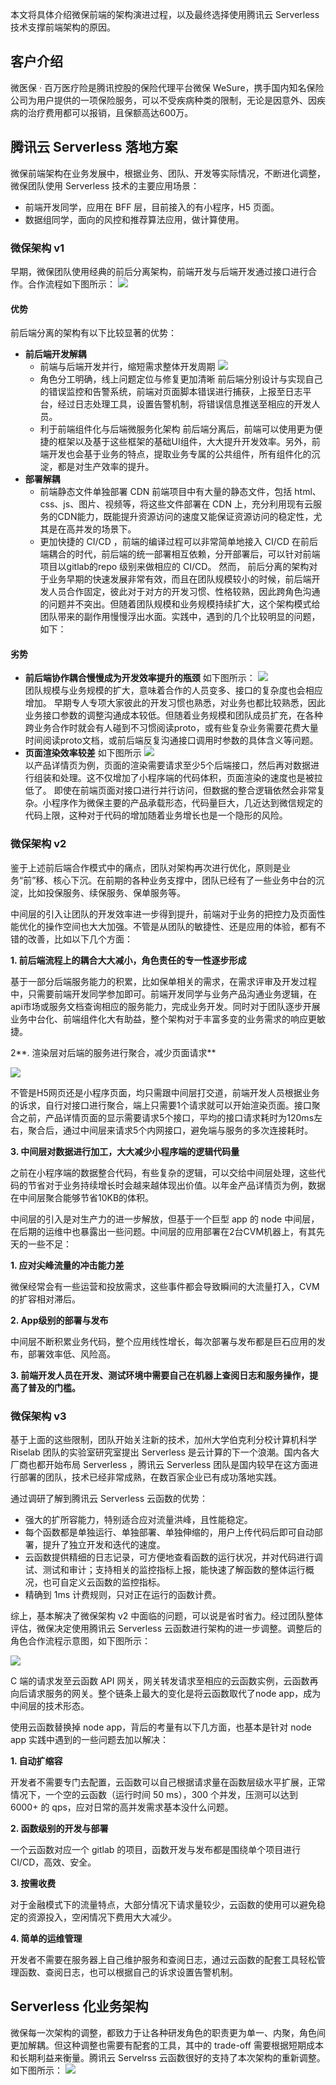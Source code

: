 本文将具体介绍微保前端的架构演进过程，以及最终选择使用腾讯云 Serverless 技术支撑前端架构的原因。


## 客户介绍

微医保 · 百万医疗险是腾讯控股的保险代理平台微保 WeSure，携手国内知名保险公司为用户提供的一项保险服务，可以不受疾病种类的限制，无论是因意外、因疾病的治疗费用都可以报销，且保额高达600万。




## 腾讯云 Serverless 落地方案

微保前端架构在业务发展中，根据业务、团队、开发等实际情况，不断进化调整，微保团队使用 Serverless 技术的主要应用场景：

- 前端开发同学，应用在 BFF 层，目前接入的有小程序，H5 页面。
- 数据组同学，面向的风控和推荐算法应用，做计算使用。



### 微保架构 v1

早期，微保团队使用经典的前后分离架构，前端开发与后端开发通过接口进行合作。合作流程如下图所示：
![](https://img.serverlesscloud.cn/2020928/1601285210728-01.jpg)            

#### 优势

前后端分离的架构有以下比较显著的优势：

- **前后端开发解耦**
	- 前端与后端开发并行，缩短需求整体开发周期
	![](https://img.serverlesscloud.cn/2020928/1601285212842-02.jpg)            
	- 角色分工明确，线上问题定位与修复更加清晰
	前后端分别设计与实现自己的错误监控和告警系统，前端对页面脚本错误进行捕获，上报至日志平台，经过日志处理工具，设置告警机制，将错误信息推送至相应的开发人员。
	- 利于前端组件化与后端微服务化架构
	前后端分离后，前端可以使用更为便捷的框架以及基于这些框架的基础UI组件，大大提升开发效率。另外，前端开发也会基于业务的特点，提取业务专属的公共组件，所有组件化的沉淀，都是对生产效率的提升。
- **部署解耦**
	- 前端静态文件单独部署 CDN
	前端项目中有大量的静态文件，包括 html、css、js、图片、视频等，将这些文件部署在 CDN 上，充分利用现有云服务的CDN能力，既能提升资源访问的速度又能保证资源访问的稳定性，尤其是在高并发的场景下。
	- 更加快捷的 CI/CD ，前端的编译过程可以非常简单地接入 CI/CD
	在前后端耦合的时代，前后端的统一部署相互依赖，分开部署后，可以针对前端项目以gitlab的repo 级别来做相应的 CI/CD。
	然而， 前后分离的架构对于业务早期的快速发展非常有效，而且在团队规模较小的时候，前后端开发人员合作固定，彼此对于对方的开发习惯、性格较熟，因此跨角色沟通的问题并不突出。但随着团队规模和业务规模持续扩大，这个架构模式给团队带来的副作用慢慢浮出水面。实践中，遇到的几个比较明显的问题，如下：

#### 劣势
- **前后端协作耦合慢慢成为开发效率提升的瓶颈**
如下图所示：
![](https://img.serverlesscloud.cn/2020928/1601285216810-03.jpg)            
团队规模与业务规模的扩大，意味着合作的人员变多、接口的复杂度也会相应增加。
早期专人专项大家彼此的开发习惯也熟悉，对业务也都比较熟悉，因此业务接口参数的调整沟通成本较低。但随着业务规模和团队成员扩充，在各种跨业务合作时就会有人碰到不习惯阅读proto，或有些复杂业务需要花费大量时间阅读proto文档，或前后端反复沟通接口调用时参数的具体含义等问题。
- **页面渲染效率较差**
如下图所示
![](https://img.serverlesscloud.cn/2020928/1601285219013-04.jpg)            
以产品详情页为例，页面的渲染需要请求至少5个后端接口，然后再对数据进行组装和处理。这不仅增加了小程序端的代码体积，页面渲染的速度也是被拉低了。
即使在前端页面对接口进行并行访问，但数据的整合逻辑依然会非常复杂。小程序作为微保主要的产品承载形态，代码量巨大，几近达到微信规定的代码上限，这种对于代码的增加随着业务增长也是一个隐形的风险。



### 微保架构 v2

鉴于上述前后端合作模式中的痛点，团队对架构再次进行优化，原则是业务“前”移、核心下沉。在前期的各种业务支撑中，团队已经有了一些业务中台的沉淀，比如投保服务、续保服务、保单服务等。

中间层的引入让团队的开发效率进一步得到提升，前端对于业务的把控力及页面性能优化的操作空间也大大加强。不管是从团队的敏捷性、还是应用的体验，都有不错的改善，比如以下几个方面：

**1. 前后端流程上的耦合大大减小，角色责任的专一性逐步形成**

基于一部分后端服务能力的积累，比如保单相关的需求，在需求评审及开发过程中，只需要前端开发同学参加即可。前端开发同学与业务产品沟通业务逻辑，在api市场或服务文档查询相应的服务能力，完成业务开发。同时对于团队逐步开展业务中台化、前端组件化大有助益，整个架构对于丰富多变的业务需求的响应更敏捷。

2**. 渲染层对后端的服务进行聚合，减少页面请求**

![](https://img.serverlesscloud.cn/2020928/1601285222648-05.jpg)            

不管是H5网页还是小程序页面，均只需跟中间层打交道，前端开发人员根据业务的诉求，自行对接口进行聚合，端上只需要1个请求就可以开始渲染页面。接口聚合之前，产品详情页面的显示需要请求5个接口，平均的接口请求耗时为120ms左右，聚合后，通过中间层来请求5个内网接口，避免端与服务的多次连接耗时。

**3. 中间层对数据进行加工，大大减少小程序端的逻辑代码量**

之前在小程序端的数据整合代码，有些复杂的逻辑，可以交给中间层处理，这些代码的节省对于业务持续增长时会越来越体现出价值。以年金产品详情页为例，数据在中间层聚合能够节省10KB的体积。

中间层的引入是对生产力的进一步解放，但基于一个巨型 app 的 node 中间层，在后期的运维中也暴露出一些问题。中间层的应用部署在2台CVM机器上，有其先天的一些不足：

**1. 应对尖峰流量的冲击能力差**

微保经常会有一些运营和投放需求，这些事件都会导致瞬间的大流量打入，CVM的扩容相对滞后。

**2. App级别的部署与发布**

中间层不断积累业务代码，整个应用线性增长，每次部署与发布都是巨石应用的发布，部署效率低、风险高。

**3. 前端开发人员在开发、测试环境中需要自己在机器上查阅日志和服务操作，提高了普及的门槛。**



### 微保架构 v3

基于上面的这些限制，团队开始关注新的技术，加州大学伯克利分校计算机科学 Riselab 团队的实验室研究室提出 Serverless 是云计算的下一个浪潮。国内各大厂商也都开始布局 Serverless ，腾讯云 Serverless 团队是国内较早在这方面进行部署的团队，技术已经非常成熟，在数百家企业已有成功落地实践。

通过调研了解到腾讯云 Serverless 云函数的优势：

- 强大的扩所容能力，特别适合应对流量洪峰，且性能稳定。
- 每个函数都是单独运行、单独部署、单独伸缩的，用户上传代码后即可自动部署，提升了独立开发和迭代的速度。
- 云函数提供精细的日志记录，可方便地查看函数的运行状况，并对代码进行调试、测试和审计；支持相关的监控指标上报，能快速了解函数的整体运行概况，也可自定义云函数的监控指标。
- 精确到 1ms 计费规则，只对正在运行的函数计费。

综上，基本解决了微保架构 v2 中面临的问题，可以说是省时省力。经过团队整体评估，微保决定使用腾讯云 Serverless 云函数进行架构的进一步调整。调整后的角色合作流程示意图，如下图所示：

![](https://img.serverlesscloud.cn/2020928/1601285231734-06.jpg)            

C 端的请求发至云函数 API 网关，网关转发请求至相应的云函数实例，云函数再向后请求服务的网关。整个链条上最大的变化是将云函数取代了node app，成为中间层的技术形态。

使用云函数替换掉 node app，背后的考量有以下几方面，也基本是针对 node app 实践中遇到的一些问题去加以解决：

**1. 自动扩缩容**

开发者不需要专门去配置，云函数可以自己根据请求量在函数层级水平扩展，正常情况下，一个空的云函数（运行时间 50 ms），300 个并发，压测可以达到 6000+ 的 qps，应对日常的高并发需求基本没什么问题。

**2. 函数级别的开发与部署**

一个云函数对应一个 gitlab 的项目，函数开发与发布都是围绕单个项目进行 CI/CD，高效、安全。

**3. 按需收费**

对于金融模式下的流量特点，大部分情况下请求量较少，云函数的使用可以避免稳定的资源投入，空闲情况下费用大大减少。

**4. 简单的运维管理**

开发者不需要在服务器上自己维护服务和查阅日志，通过云函数的配套工具轻松管理函数、查阅日志，也可以根据自己的诉求设置告警机制。





## Serverless 化业务架构

微保每一次架构的调整，都致力于让各种研发角色的职责更为单一、内聚，角色间更加解耦。但这种调整也需要有配套的工具，其中的 trade-off 需要根据短期成本和长期利益来衡量。腾讯云 Servelrss 云函数很好的支持了本次架构的重新调整。如下图所示：
![](https://img.serverlesscloud.cn/2020928/1601285234546-07.jpg)            

